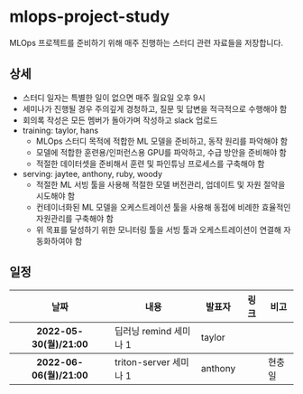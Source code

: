 mlops-project-study
======

MLOps 프로젝트를 준비하기 위해 매주 진행하는 스터디 관련 자료들을 저장합니다.

## 상세
* 스터디 일자는 특별한 일이 없으면 매주 월요일 오후 9시
* 세미나가 진행될 경우 주의깊게 경청하고, 질문 및 답변을 적극적으로 수행해야 함 
* 회의록 작성은 모든 멤버가 돌아가며 작성하고 slack 업로드
* training: taylor, hans
  - MLOps 스터디 목적에 적합한 ML 모델을 준비하고, 동작 원리를 파악해야 함
  - 모델에 적합한 훈련용/인퍼런스용 GPU를 파악하고, 수급 방안을 준비해야 함
  - 적절한 데이터셋을 준비해서 훈련 및 파인튜닝 프로세스를 구축해야 함
* serving: jaytee, anthony, ruby, woody
  - 적절한 ML 서빙 툴을 사용해 적절한 모델 버전관리, 업데이트 및 자원 절약을 시도해야 함
  - 컨테이너화된 ML 모델을 오케스트레이션 툴을 사용해 동접에 비례한 효율적인 자원관리를 구축해야 함
  - 위 목표를 달성하기 위한 모니터링 툴을 서빙 툴과 오케스트레이션이 연결해 자동화하여야 함

## 일정
<table width="100%">
    <thead>
        <th>날짜</th>
        <th>내용</th>
        <th>발표자</th>
        <th>링크</th>
        <th>비고</th>
    </thead>
    <tbody>
        <tr>
            <th>2022-05-30(월)/21:00</th>
            <td>딥러닝 remind 세미나 1</td>
            <td>taylor</td>
            <td></td>
            <td></td>
        </tr>
    </tbody>
    <tbody>
        <tr>
            <th>2022-06-06(월)/21:00</th>
            <td>triton-server 세미나 1</td>
            <td>anthony</td>
            <td></td>
            <td>현충일</td>
        </tr>
    </tbody>
</table>
